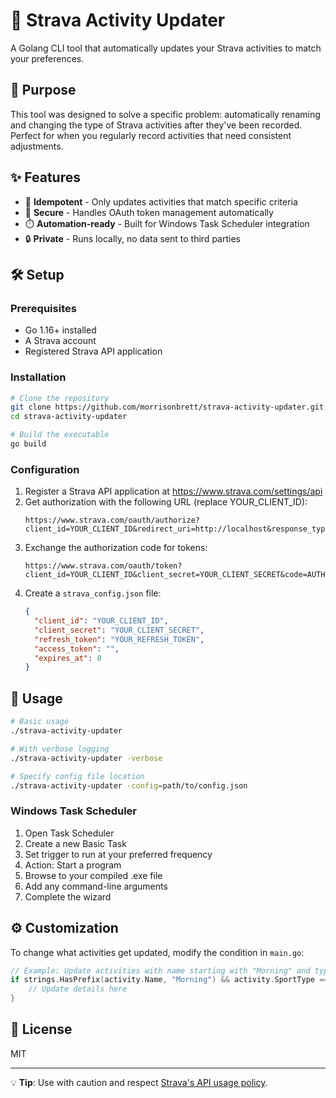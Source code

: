 # 🏒 Strava Activity Updater

A Golang CLI tool that automatically updates your Strava activities to match your preferences.

## 🎯 Purpose

This tool was designed to solve a specific problem: automatically renaming and changing the type of Strava activities after they've been recorded. Perfect for when you regularly record activities that need consistent adjustments.

## ✨ Features

- 🔄 **Idempotent** - Only updates activities that match specific criteria
- 🔐 **Secure** - Handles OAuth token management automatically
- ⏱️ **Automation-ready** - Built for Windows Task Scheduler integration
- 🔒 **Private** - Runs locally, no data sent to third parties

## 🛠️ Setup

### Prerequisites

- Go 1.16+ installed
- A Strava account
- Registered Strava API application

### Installation

```bash
# Clone the repository
git clone https://github.com/morrisonbrett/strava-activity-updater.git
cd strava-activity-updater

# Build the executable
go build
```

### Configuration

1. Register a Strava API application at https://www.strava.com/settings/api
2. Get authorization with the following URL (replace YOUR_CLIENT_ID):
   ```
   https://www.strava.com/oauth/authorize?client_id=YOUR_CLIENT_ID&redirect_uri=http://localhost&response_type=code&scope=activity:read_all,activity:write
   ```
3. Exchange the authorization code for tokens:
   ```
   https://www.strava.com/oauth/token?client_id=YOUR_CLIENT_ID&client_secret=YOUR_CLIENT_SECRET&code=AUTHORIZATION_CODE&grant_type=authorization_code
   ```
4. Create a `strava_config.json` file:
   ```json
   {
     "client_id": "YOUR_CLIENT_ID",
     "client_secret": "YOUR_CLIENT_SECRET",
     "refresh_token": "YOUR_REFRESH_TOKEN",
     "access_token": "",
     "expires_at": 0
   }
   ```

## 🚀 Usage

```bash
# Basic usage
./strava-activity-updater

# With verbose logging
./strava-activity-updater -verbose

# Specify config file location
./strava-activity-updater -config=path/to/config.json
```

### Windows Task Scheduler

1. Open Task Scheduler
2. Create a new Basic Task
3. Set trigger to run at your preferred frequency
4. Action: Start a program
5. Browse to your compiled .exe file
6. Add any command-line arguments
7. Complete the wizard

## ⚙️ Customization

To change what activities get updated, modify the condition in `main.go`:

```go
// Example: Update activities with name starting with "Morning" and type "Workout"
if strings.HasPrefix(activity.Name, "Morning") && activity.SportType == "Workout" {
    // Update details here
}
```

## 📄 License

MIT

---

💡 **Tip**: Use with caution and respect [Strava's API usage policy](https://developers.strava.com/docs/).